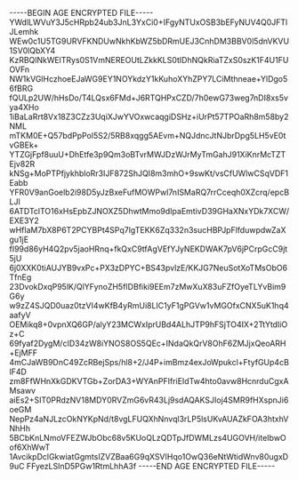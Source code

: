 -----BEGIN AGE ENCRYPTED FILE-----
YWdlLWVuY3J5cHRpb24ub3JnL3YxCi0+IFgyNTUxOSB3bEFyNUV4Q0JFTlJLemhk
WEw0c1U5TG9URVFKNDUwNkhKbWZ5bDRmUEJ3CnhDM3BBV0l5dnVKVU1SV0lQbXY4
KzRBQlNkWElTRys0S1VmNEREOUtLZkkKLS0tIDhNQkRiaTZxS0szK1F4U1FUOVFn
NW1kVGlHczhoeEJaWG9EY1NOYkdzY1kKuhoXYhZPY7LCiMthneae+YlDgo56fBRG
fQULp2UW/hHsDo/T4LQsx6FMd+J6RTQHPxCZD/7h0ewG73weg7nDI8xs5vya4XHo
1iBaLaRrt8Vx18Z3CZz3UqiXJwYVOxwcaqgiDSHz+iUrPt57TPOaRh8m58by2NML
mTKM0E+Q57bdPpPol5S2/5RB8xqgg5AEvm+NQJdncJtNJbrDpg5LH5vE0tvGBEk+
YTZGjFpf8uuU+DhEtfe3p9Qm3oBTvrMWJDzWJrMyTmGahJ91XiKnrMcTZTEjv82R
kNSg+MoPTPfjykhbloRr3IJF872ShJQI8m3mhO+9swKt/vsCfUWlwCSqVDF1Eabb
YFR0V9anGoelb2i98D5yJzBxeFufMOWPwl7nISMaRQ7rrCceqh0XZcrq/epcBLJl
6ATDTclTO16xHsEpbZJNOXZ5DhwtMmo9dIpaEmtivD39GHaXNxYDk7XCW/EXE3Y2
wHflaM7bX8P6T2PCYBPt4SPq7lgTEKK6Zq332n3sucHBPJpFlfduwpdwZaXgu1jE
fI99d86yH4Q2pv5jaoHRnq+fkQxC9tfAgVEfYJyNEKDWAK7pV6jPCrpGcC9jt5jU
6j0XXK0tiAUJYB9vxPc+PX3zDPYC+BS43pvlzE/KKJG7NeuSotXoTMsObO6TfnEg
23DvokDxqP95lK/QlYFynoZH5fIDBfiki9EEm7zMwXuX83uFZfOyeTLYvBim9G6y
w9zZ4SJQD0uaz0tzVI4wKfB4yRmUi8LIC1yF1gPGVw1vMGOfxCNX5uK1hq4aafyV
OEMikq8+0vpnXQ6GP/alyY23MCWxIprUBd4ALhJTP9hFSjTO4IX+2TtYtdIiOz+C
69fyaf2DygM/cID34zW8iYNOS8OS5QEc+INdaQkQrV8OhF6ZMJjxQeoARH+EjMFF
4mCJaWB9DnC49ZcRBejSps/hl8+2/J4P+imBmz4exJoWpukcl+FtyfGUp4cBlF4D
zm8FfWHnXkGDKVTGb+ZorDA3+WYAnPFIfriEIdTw4hto0avw8HcnrduCgxAMsawv
aiEs2+SIT0PRdzNV18MDY0RVZmG6vR43Lj9sdAQAKSJIoj4SMR9fHXspnJi6oeGM
NepPz4aNJLzcOkNYKpNd/t8vgLFUQXhNnvql3rLP5lsUKvAUAZkFOA3htxhVNhHh
5BCbKnLNmoVFEZWJbObc68v5KUoQLzQDTpJfDWMLzs4UGOVH/iteIbwOof6XhWwT
1AvcikpDclGkwiatGgmtsIZVZBaa6G9qXSVIHqo1OwQ36eNtWtidWnv80ugxD9uC
FFyezLSInD5PGw1RtmLhhA3f
-----END AGE ENCRYPTED FILE-----
